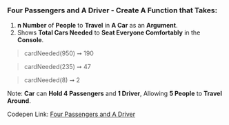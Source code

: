 ### Four Passengers and A Driver - Create A Function that Takes:  

1. **n Number** of **People** to **Travel** in **A Car** as an **Argument**.
1. Shows **Total Cars Needed** to **Seat Everyone Comfortably** in the **Console**.

> cardNeeded(950) ➞ 190

> cardNeeded(235) ➞ 47

> cardNeeded(8) ➞ 2

Note: **Car** can **Hold 4 Passengers** and **1 Driver**, Allowing **5 People** to **Travel Around**.

Codepen Link: [Four Passengers and A Driver](https://codepen.io/javascriptstudent/pen/jOVbNqO)